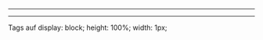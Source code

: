  <hr> <Tags auf display: block; height: 100%; width: 1px;><hr>Tags auf display: block; height: 100%; width: 1px;


